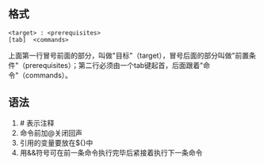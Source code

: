 ## 格式
```
<target> : <prerequisites> 
[tab]  <commands>
```
上面第一行冒号前面的部分，叫做"目标"（target），冒号后面的部分叫做"前置条件"（prerequisites）；第二行必须由一个tab键起首，后面跟着"命令"（commands）。

## 语法
1. \# 表示注释
2. 命令前加@关闭回声
3. 引用的变量要放在${}中
4. 用&&符号可在前一条命令执行完毕后紧接着执行下一条命令